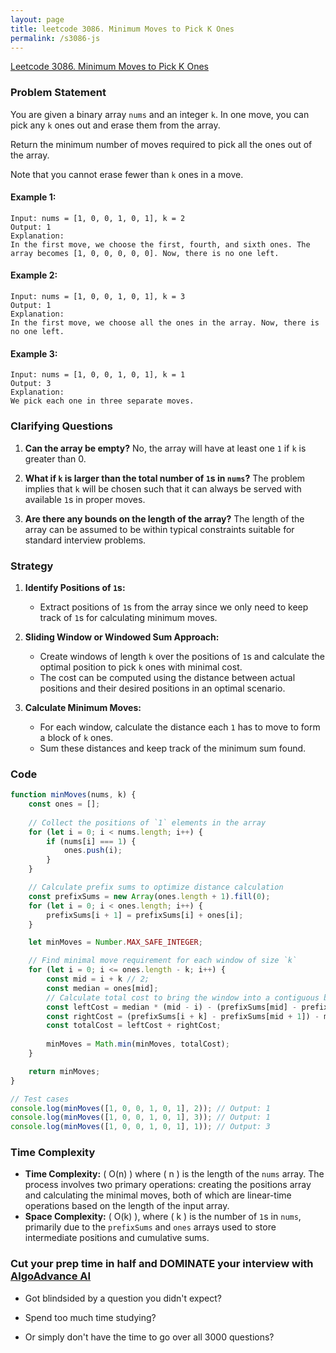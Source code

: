 ```yaml
---
layout: page
title: leetcode 3086. Minimum Moves to Pick K Ones
permalink: /s3086-js
---
```

[Leetcode 3086. Minimum Moves to Pick K Ones](https://algoadvance.github.io/algoadvance/l3086)
### Problem Statement

You are given a binary array `nums` and an integer `k`. In one move, you can pick any `k` ones out and erase them from the array.

Return the minimum number of moves required to pick all the ones out of the array.

Note that you cannot erase fewer than `k` ones in a move.

#### Example 1:
```plaintext
Input: nums = [1, 0, 0, 1, 0, 1], k = 2
Output: 1
Explanation: 
In the first move, we choose the first, fourth, and sixth ones. The array becomes [1, 0, 0, 0, 0, 0]. Now, there is no one left.
```

#### Example 2:
```plaintext
Input: nums = [1, 0, 0, 1, 0, 1], k = 3
Output: 1
Explanation:
In the first move, we choose all the ones in the array. Now, there is no one left.
```

#### Example 3:
```plaintext
Input: nums = [1, 0, 0, 1, 0, 1], k = 1
Output: 3
Explanation:
We pick each one in three separate moves.
```

### Clarifying Questions

1. **Can the array be empty?** 
   No, the array will have at least one `1` if `k` is greater than 0.

2. **What if `k` is larger than the total number of `1`s in `nums`?**
   The problem implies that `k` will be chosen such that it can always be served with available `1`s in proper moves.

3. **Are there any bounds on the length of the array?**
   The length of the array can be assumed to be within typical constraints suitable for standard interview problems.

### Strategy

1. **Identify Positions of `1`s:**
    - Extract positions of `1`s from the array since we only need to keep track of `1`s for calculating minimum moves.

2. **Sliding Window or Windowed Sum Approach:**
    - Create windows of length `k` over the positions of `1`s and calculate the optimal position to pick `k` ones with minimal cost.
    - The cost can be computed using the distance between actual positions and their desired positions in an optimal scenario.

3. **Calculate Minimum Moves:**
    - For each window, calculate the distance each `1` has to move to form a block of `k` ones.
    - Sum these distances and keep track of the minimum sum found.

### Code

```javascript
function minMoves(nums, k) {
    const ones = [];
    
    // Collect the positions of `1` elements in the array
    for (let i = 0; i < nums.length; i++) {
        if (nums[i] === 1) {
            ones.push(i);
        }
    }

    // Calculate prefix sums to optimize distance calculation
    const prefixSums = new Array(ones.length + 1).fill(0);
    for (let i = 0; i < ones.length; i++) {
        prefixSums[i + 1] = prefixSums[i] + ones[i];
    }

    let minMoves = Number.MAX_SAFE_INTEGER;

    // Find minimal move requirement for each window of size `k`
    for (let i = 0; i <= ones.length - k; i++) {
        const mid = i + k // 2;
        const median = ones[mid];
        // Calculate total cost to bring the window into a contiguous block
        const leftCost = median * (mid - i) - (prefixSums[mid] - prefixSums[i]);
        const rightCost = (prefixSums[i + k] - prefixSums[mid + 1]) - median * (i + k - mid - 1);
        const totalCost = leftCost + rightCost;
        
        minMoves = Math.min(minMoves, totalCost);
    }

    return minMoves;
}

// Test cases
console.log(minMoves([1, 0, 0, 1, 0, 1], 2)); // Output: 1
console.log(minMoves([1, 0, 0, 1, 0, 1], 3)); // Output: 1
console.log(minMoves([1, 0, 0, 1, 0, 1], 1)); // Output: 3
```

### Time Complexity

- **Time Complexity:** \( O(n) \) where \( n \) is the length of the `nums` array. The process involves two primary operations: creating the positions array and calculating the minimal moves, both of which are linear-time operations based on the length of the input array.
- **Space Complexity:** \( O(k) \), where \( k \) is the number of `1`s in `nums`, primarily due to the `prefixSums` and `ones` arrays used to store intermediate positions and cumulative sums.


### Cut your prep time in half and DOMINATE your interview with [AlgoAdvance AI](https://algoAdvance.com)

- Got blindsided by a question you didn't expect?

- Spend too much time studying?

- Or simply don't have the time to go over all 3000 questions?


